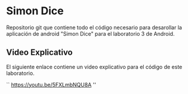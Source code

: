 # Simon Dice

Repositorio git que contiene todo el código necesario para desarollar la aplicación de android "Simon Dice" para el laboratorio 3 de Android.

## Video Explicativo

El siguiente enlace contiene un video explicativo para el código de este laboratorio.

`` https://youtu.be/5FXLmbNQU8A ''
